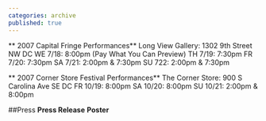 ```yaml
---
categories: archive
published: true
---
```


** 2007 Capital Fringe Performances** 
Long View Gallery: 1302 9th Street NW DC
WE 7/18: 8:00pm (Pay What You Can Preview)
TH 7/19: 7:30pm
FR 7/20: 7:30pm 
SA 7/21: 2:00pm & 7:30pm
SU 722: 2:00pm & 7:30pm  

** 2007 Corner Store Festival Performances**
The Corner Store: 900 S Carolina Ave SE DC
FR 10/19: 8:00pm
SA 10/20: 8:00pm
SU 10/21: 2:00pm & 8:00pm  

##Press
**Press Release**
**Poster**